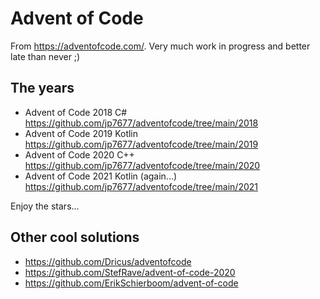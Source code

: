 # Advent of Code

From <https://adventofcode.com/>. Very much work in progress and better late than never ;)

## The years

- Advent of Code 2018 C# <https://github.com/jp7677/adventofcode/tree/main/2018>
- Advent of Code 2019 Kotlin <https://github.com/jp7677/adventofcode/tree/main/2019>
- Advent of Code 2020 C++ <https://github.com/jp7677/adventofcode/tree/main/2020>
- Advent of Code 2021 Kotlin (again...) <https://github.com/jp7677/adventofcode/tree/main/2021>

Enjoy the stars...

## Other cool solutions

- <https://github.com/Dricus/adventofcode>
- <https://github.com/StefRave/advent-of-code-2020>
- <https://github.com/ErikSchierboom/advent-of-code>
